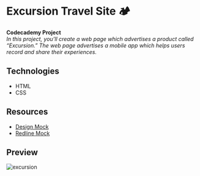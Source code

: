 # Excursion Travel Site 🏕
**Codecademy Project**
<br>
*In this project, you’ll create a web page which advertises a product called “Excursion.” The web page advertises a mobile app which helps users record and share their experiences.*

## Technologies
- HTML
- CSS

## Resources
- [Design Mock](https://content.codecademy.com/programs/freelance-one/excursion/mocks/excursion.png)
- [Redline Mock](https://content.codecademy.com/programs/freelance-one/excursion/mocks/excursion_redline.png)

## Preview
![excursion](https://user-images.githubusercontent.com/94674653/150697422-f257af00-2b3c-4770-82b2-7e20f048c89d.gif)
